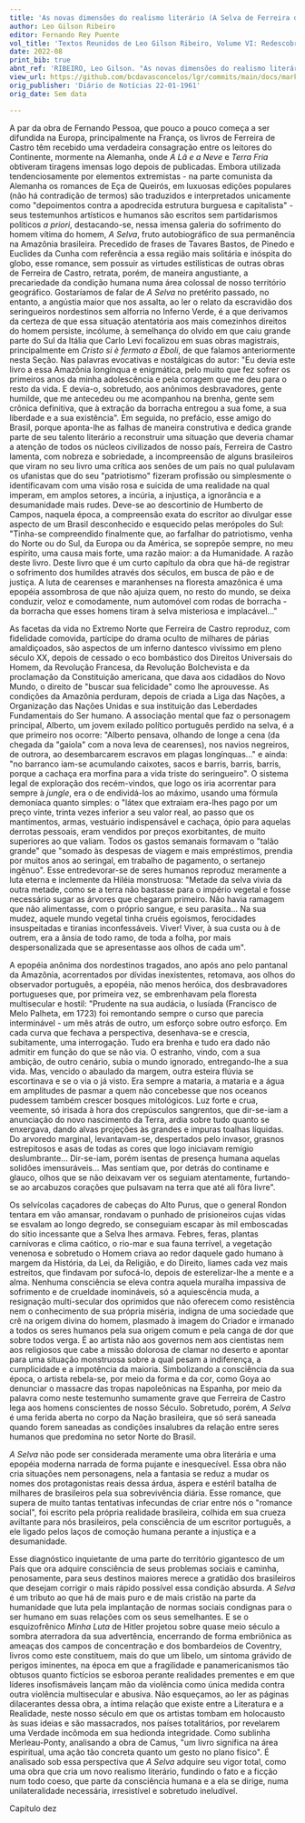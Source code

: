 ```yaml
---
title: 'As novas dimensões do realismo literário (A Selva de Ferreira de Castro)'
author: Leo Gilson Ribeiro
editor: Fernando Rey Puente
vol_title: 'Textos Reunidos de Leo Gilson Ribeiro, Volume VI: Redescobrindo Portugal: perfis e depoimentos de alguns escritores portugueses'
date: 2022-08
print_bib: true
abnt_ref: 'RIBEIRO, Leo Gilson. "As novas dimensões do realismo literário (A Selva de Ferreira de Castro)". In PUENTE, Fernando Rey (org.) <em>Textos Reunidos de Leo Gilson Ribeiro, Volume 6: Redescobrindo Portugal: perfis e depoimentos de alguns escritores portugueses</em>, 2022. Publicação original: Diário de Notícias 22-01-1961, Sem data. URL: <a href="yml_view_url">https://github.com/bcdavasconcelos/lgr/commits/main/docs/markdown/volume-6/09-ferreira-de-castro/00-as-novas-dimensoes-do-realismo-literario-(a-selva-de-ferreira-de-castro)</a>'
view_url: https://github.com/bcdavasconcelos/lgr/commits/main/docs/markdown/volume-6/09-ferreira-de-castro/00-as-novas-dimensoes-do-realismo-literario-(a-selva-de-ferreira-de-castro)
orig_publisher: 'Diário de Notícias 22-01-1961'
orig_date: Sem data

---
```


A par da obra de Fernando Pessoa, que pouco a pouco começa a ser difundida na Europa, principalmente na França, os livros de Ferreira de Castro têm recebido uma verdadeira consagração entre os leitores do Continente, mormente na Alemanha, onde *A Lã e a Neve* e *Terra Fria* obtiveram tiragens imensas logo depois de publicadas. Embora utilizada tendenciosamente por elementos extremistas - na parte comunista da Alemanha os romances de Eça de Queirós, em luxuosas edições populares (não há contradição de termos) são traduzidos e interpretados unicamente como "depoimentos contra a apodrecida estrutura burguesa e capitalista" - seus testemunhos artísticos e humanos são escritos sem partidarismos políticos *a priori*, destacando-se, nessa imensa galeria do sofrimento do homem vítima do homem, *A Selva*, fruto autobiográfico de sua permanência na Amazônia brasileira. Precedido de frases de Tavares Bastos, de Pinedo e Euclides da Cunha com referência a essa região mais solitária e inóspita do globo, esse romance, sem possuir as virtudes estilísticas de outras obras de Ferreira de Castro, retrata, porém, de maneira angustiante, a precariedade da condição humana numa área colossal de nosso território geográfico. Gostaríamos de falar de *A Selva* no pretérito passado, no entanto, a angústia maior que nos assalta, ao ler o relato da escravidão dos seringueiros nordestinos sem alforria no Inferno Verde, é a que derivamos da certeza de que essa situação atentatória aos mais comezinhos direitos do homem persiste, incólume, à semelhança do olvido em que caiu grande parte do Sul da Itália que Carlo Levi focalizou em suas obras magistrais, principalmente em *Cristo si è fermato a Eboli*, de que falamos anteriormente nesta Seção. Nas palavras evocativas e nostálgicas do autor: "Eu devia este livro a essa Amazônia longínqua e enigmática, pelo muito que fez sofrer os primeiros anos da minha adolescência e pela coragem que me deu para o resto da vida. E devia-o, sobretudo, aos anônimos desbravadores, gente humilde, que me antecedeu ou me acompanhou na brenha, gente sem crônica definitiva, que à extração da borracha entregou a sua fome, a sua liberdade e a sua existência". Em seguida, no prefácio, esse amigo do Brasil, porque aponta-lhe as falhas de maneira construtiva e dedica grande parte de seu talento literário a reconstruir uma situação que deveria chamar a atenção de todos os núcleos civilizados de nosso país, Ferreira de Castro lamenta, com nobreza e sobriedade, a incompreensão de alguns brasileiros que viram no seu livro uma crítica aos senões de um país no qual pululavam os ufanistas que do seu "patriotismo" fizeram profissão ou simplesmente o identificavam com uma visão rosa e suicida de uma realidade na qual imperam, em amplos setores, a incúria, a injustiça, a ignorância e a desumanidade mais rudes. Deve-se ao descortinio de Humberto de Campos, naquela época, a compreensão exata do escritor ao divulgar esse aspecto de um Brasil desconhecido e esquecido pelas merópoles do Sul: "Tinha-se compreendido finalmente que, ao farfalhar do patriotismo, venha do Norte ou do Sul, da Europa ou da América, se soprepõe sempre, no meu espírito, uma causa mais forte, uma razão maior: a da Humanidade. A razão deste livro. Deste livro que é um curto capítulo da obra que há-de registrar o sofrimento dos humildes através dos séculos, em busca de pão e de justiça. A luta de cearenses e maranhenses na floresta amazônica é uma epopéia assombrosa de que não ajuiza quem, no resto do mundo, se deixa conduzir, veloz e comodamente, num automóvel com rodas de borracha - da borracha que esses homens tiram à selva misteriosa e implacável..."

As facetas da vida no Extremo Norte que Ferreira de Castro reproduz, com fidelidade comovida, partícipe do drama oculto de milhares de párias amaldiçoados, são aspectos de um inferno dantesco vivíssimo em pleno século XX, depois de cessado o eco bombástico dos Direitos Universais do Homem, da Revolução Francesa, da Revolução Bolchevista e da proclamação da Constituição americana, que dava aos cidadãos do Novo Mundo, o direito de "buscar sua felicidade" como lhe aprouvesse. As condições da Amazônia perduram, depois de criada a Liga das Nações, a Organização das Nações Unidas e sua instituição das Leberdades Fundamentais do Ser humano. A associação mental que faz o personagem principal, Alberto, um jovem exilado político português perdido na selva, é a que primeiro nos ocorre: "Alberto pensava, olhando de longe a cena (da chegada da "gaiola" com a nova leva de cearenses), nos navios negreiros, de outrora, ao desembarcarem escravos em plagas longínquas..." e ainda: "no barranco iam-se acumulando caixotes, sacos e barris, barris, barris, porque a cachaça era morfina para a vida triste do seringueiro". O sistema legal de exploração dos recém-vindos, que logo os iria acorrentar para sempre à *jungle*, era o de endividá-los ao máximo, usando uma fórmula demoníaca quanto simples: o "látex que extraiam era-lhes pago por um preço vinte, trinta vezes inferior a seu valor real, ao passo que os mantimentos, armas, vestuário indispensável e cachaça, ópio para aquelas derrotas pessoais, eram vendidos por preços exorbitantes, de muito superiores ao que valiam. Todos os gastos semanais formavam o "talão grande" que "somado às despesas de viagem e mais empréstimos, prendia por muitos anos ao seringal, em trabalho de pagamento, o sertanejo ingênuo". Esse entredevorar-se de seres humanos reproduz meramente a luta eterna e inclemente da Hiléia monstruosa: "Metade da selva vivia da outra metade, como se a terra não bastasse para o império vegetal e fosse necessário sugar as árvores que chegaram primeiro. Não havia ramagem que não alimentasse, com o próprio sangue, e seu parasita... Na sua mudez, aquele mundo vegetal tinha cruéis egoismos, ferocidades insuspeitadas e tiranias inconfessáveis. Viver! Viver, à sua custa ou à de outrem, era a ânsia de todo ramo, de toda a folha, por mais despersonalizada que se apresentasse aos olhos de cada um".

A epopéia anônima dos nordestinos tragados, ano após ano pelo pantanal da Amazônia, acorrentados por dívidas inexistentes, retomava, aos olhos do observador português, a epopéia, não menos heróica, dos desbravadores portugueses que, por primeira vez, se embrenhavam pela floresta multisecular e hostil: "Prudente na sua audácia, o lusíada (Francisco de Melo Palheta, em 1723) foi remontando sempre o curso que parecia interminável - um mês atrás de outro, um esforço sobre outro esforço. Em cada curva que fechava a perspectiva, desenhava-se e crescia, subitamente, uma interrogação. Tudo era brenha e tudo era dado não admitir em função do que se não via. O estranho, vindo, com a sua ambição, de outro cenário, subia o mundo ignorado, entregando-lhe a sua vida. Mas, vencido o abaulado da margem, outra esteira flúvia se escortinava e se o via o já visto. Era sempre a mataria, a mataria e a água em amplitudes de pasmar a quem não concebesse que nos oceanos pudessem também crescer bosques mitológicos. Luz forte e crua, veemente, só irisada à hora dos crepúsculos sangrentos, que dir-se-iam a anunciação do novo nascimento da Terra, ardia sobre tudo quanto se enxergava, dando alvas projeções às grandes e impuras toalhas líquidas. Do arvoredo marginal, levantavam-se, despertados pelo invasor, grasnos estrepitosos e asas de todas as cores que logo iniciavam remígio deslumbrante... Dir-se-iam, porém isentas de presença humana aquelas solidões imensuráveis... Mas sentiam que, por detrás do continame e glauco, olhos que se não deixavam ver os seguiam atentamente, furtando-se ao arcabuzos corações que pulsavam na terra que até ali fôra livre".

Os selvícolas caçadores de cabeças do Alto Purus, que o general Rondon tentara em vão amansar, rondavam o punhado de prisioneiros cujas vidas se esvalam ao longo degredo, se conseguiam escapar às mil emboscadas do sítio incessante que a Selva lhes armava. Febres, feras, plantas carnívoras e clima caótico, o rio-mar e sua fauna terrível, a vegetação venenosa e sobretudo o Homem criava ao redor daquele gado humano à margem da História, da Lei, da Religião, e do Direito, liames cada vez mais estreitos, que findavam por sufocá-lo, depois de esterelizar-lhe a mente e a alma. Nenhuma consciência se eleva contra aquela muralha impassiva de sofrimento e de crueldade inomináveis, só a aquiescência muda, a resignação multi-secular dos oprimidos que não oferecem como resistência nem o conhecimento de sua própria miséria, indigna de uma sociedade que crê na origem divina do homem, plasmado à imagem do Criador e irmanado a todos os seres humanos pela sua origem comum e pela canga de dor que sobre todos verga. É ao artista não aos governos nem aos cientistas nem aos religiosos que cabe a missão dolorosa de clamar no deserto e apontar para uma situação monstruosa sobre a qual pesam a indiferença, a cumplicidade e a impotência da maioria. Simbolizando a consciência da sua época, o artista rebela-se, por meio da forma e da cor, como Goya ao denunciar o massacre das tropas napoleônicas na Espanha, por meio da palavra como neste testemunho sumamente grave que Ferreira de Castro lega aos homens conscientes de nosso Século. Sobretudo, porém, *A Selva* é uma ferida aberta no corpo da Nação brasileira, que só será saneada quando forem saneadas as condições insalubres da relação entre seres humanos que predomina no setor Norte do Brasil.

*A Selva* não pode ser considerada meramente uma obra literária e uma epopéia moderna narrada de forma pujante e inesquecível. Essa obra não cria situações nem personagens, nela a fantasia se reduz a mudar os nomes dos protagonistas reais dessa árdua, áspera e estéril batalha de milhares de brasileiros pela sua sobrevivência diária. Esse romance, que supera de muito tantas tentativas infecundas de criar entre nós o "romance social", foi escrito pela própria realidade brasileira, colhida em sua crueza aviltante para nós brasileiros, pela consciência de um escritor português, a ele ligado pelos laços de comoção humana perante a injustiça e a desumanidade.

Esse diagnóstico inquietante de uma parte do território gigantesco de um País que ora adquire consciência de seus problemas sociais e caminha, penosamente, para seus destinos maiores merece a gratidão dos brasileiros que desejam corrigir o mais rápido possível essa condição absurda. *A Selva* é um tributo ao que há de mais puro e de mais cristão na parte da humanidade que luta pela implantação de normas sociais condignas para o ser humano em suas relações com os seus semelhantes. E se o esquizofrênico *Minha Luta* de Hitler projetou sobre quase meio século a sombra aterradora da sua advertência, encerrando de forma embriônica as ameaças dos campos de concentração e dos bombardeios de Coventry, livros como este constituem, mais do que um libelo, um sintoma grávido de perigos iminentes, na época em que a fragilidade e panamericanismos tão obtusos quanto fictícios se esboroa perante realidades prementes e em que líderes insofismáveis lançam mão da violência como única medida contra outra violência multisecular e abusiva. Não esqueçamos, ao ler as páginas dilacerantes dessa obra, a íntima relação que existe entre a Literatura e a Realidade, neste nosso século em que os artistas tombam em holocausto às suas ideias e são massacrados, nos países totalitários, por revelarem uma Verdade incômoda em sua hedionda integridade. Como sublinha Merleau-Ponty, analisando a obra de Camus, "um livro significa na área espiritual, uma ação tão concreta quanto um gesto no plano físico". É analisado sob essa perspectiva que *A Selva* adquire seu vigor total, como uma obra que cria um novo realismo literário, fundindo o fato e a ficção num todo coeso, que parte da consciência humana e a ela se dirige, numa unilateralidade necessária, irresistível e sobretudo ineludível.

Capítulo dez